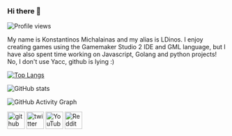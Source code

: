 ### Hi there 👋

![Profile views](https://gpvc.arturio.dev/LDinos)

My name is Konstantinos Michalainas and my alias is LDinos. I enjoy creating games using the Gamemaker Studio 2 IDE and GML language, but I have also spent time working on Javascript, Golang and python projects! No, I don't use Yacc, github is lying :)

[![Top Langs](https://github-readme-stats.vercel.app/api/top-langs/?username=LDinos)](https://github.com/anuraghazra/github-readme-stats)

![GitHub stats](https://github-readme-stats.vercel.app/api?username=LDinos&show_icons=true)  

![GitHub Activity Graph](https://activity-graph.herokuapp.com/graph?username=LDinos)  



[<img src='https://cdn.jsdelivr.net/npm/simple-icons@3.0.1/icons/github.svg' alt='github' height='40'>](https://github.com/LDinos)  [<img src='https://cdn.jsdelivr.net/npm/simple-icons@3.0.1/icons/twitter.svg' alt='twitter' height='40'>](https://twitter.com/LDinos)  [<img src='https://cdn.jsdelivr.net/npm/simple-icons@3.0.1/icons/youtube.svg' alt='YouTube' height='40'>](https://www.youtube.com/channel/UCQYPI0C8qZPQ1uA9-xw1VBg)  [<img src='https://cdn.jsdelivr.net/npm/simple-icons@3.0.1/icons/reddit.svg' alt='Reddit' height='40'>](https://www.reddit.com/user/LDinos)  

